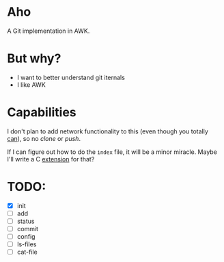 # Aho

A Git implementation in AWK.

# But why?

- I want to better understand git iternals
- I like AWK

# Capabilities

I don't plan to add network functionality to this (even though you totally
[can](https://www.gnu.org/software/gawk/manual/gawkinet/gawkinet.html)), so no
_clone_ or _push_.

If I can figure out how to do the `index` file, it will be a minor miracle.
Maybe I'll write a C
[extension](https://www.gnu.org/software/gawk/manual/html_node/Dynamic-Extensions.html)
for that?

# TODO:

- [X] init
- [ ] add
- [ ] status
- [ ] commit
- [ ] config
- [ ] ls-files
- [ ] cat-file
